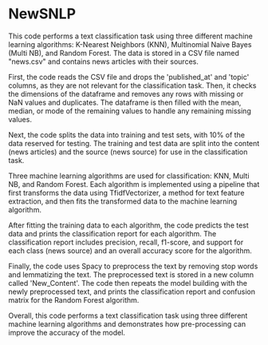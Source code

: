 # NewSNLP
This code performs a text classification task using three different machine learning algorithms: K-Nearest Neighbors (KNN), Multinomial Naive Bayes (Multi NB), and Random Forest. The data is stored in a CSV file named "news.csv" and contains news articles with their sources.

First, the code reads the CSV file and drops the 'published_at' and 'topic' columns, as they are not relevant for the classification task. Then, it checks the dimensions of the dataframe and removes any rows with missing or NaN values and duplicates. The dataframe is then filled with the mean, median, or mode of the remaining values to handle any remaining missing values.

Next, the code splits the data into training and test sets, with 10% of the data reserved for testing. The training and test data are split into the content (news articles) and the source (news source) for use in the classification task.

Three machine learning algorithms are used for classification: KNN, Multi NB, and Random Forest. Each algorithm is implemented using a pipeline that first transforms the data using TfidfVectorizer, a method for text feature extraction, and then fits the transformed data to the machine learning algorithm.

After fitting the training data to each algorithm, the code predicts the test data and prints the classification report for each algorithm. The classification report includes precision, recall, f1-score, and support for each class (news source) and an overall accuracy score for the algorithm.

Finally, the code uses Spacy to preprocess the text by removing stop words and lemmatizing the text. The preprocessed text is stored in a new column called 'New_Content'. The code then repeats the model building with the newly preprocessed text, and prints the classification report and confusion matrix for the Random Forest algorithm.

Overall, this code performs a text classification task using three different machine learning algorithms and demonstrates how pre-processing can improve the accuracy of the model.
